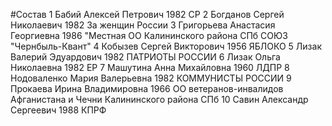 #Состав
1 Бабий Алексей Петрович 1982 СР
2 Богданов Сергей Николаевич 1982 За женщин России
3 Григорьева Анастасия Георгиевна 1986 \"Местная ОО Калининского района СПб СОЮЗ \"Чернбыль-Квант\"
4 Кобызев Сергей Викторович 1956 ЯБЛОКО
5 Лизак Валерий Эдуардович 1982 ПАТРИОТЫ РОССИИ
6 Лизак Ольга Николаевна 1982 ЕР
7 Машутина Анна Михайловна 1960 ЛДПР
8 Нодоваленко Мария Валерьевна 1982 КОММУНИСТЫ РОССИИ
9 Прокаева Ирина Владимировна 1966 ОО ветеранов-инвалидов Афганистана и Чечни Калининского района СПб
10 Савин Александр Сергеевич 1988 КПРФ
